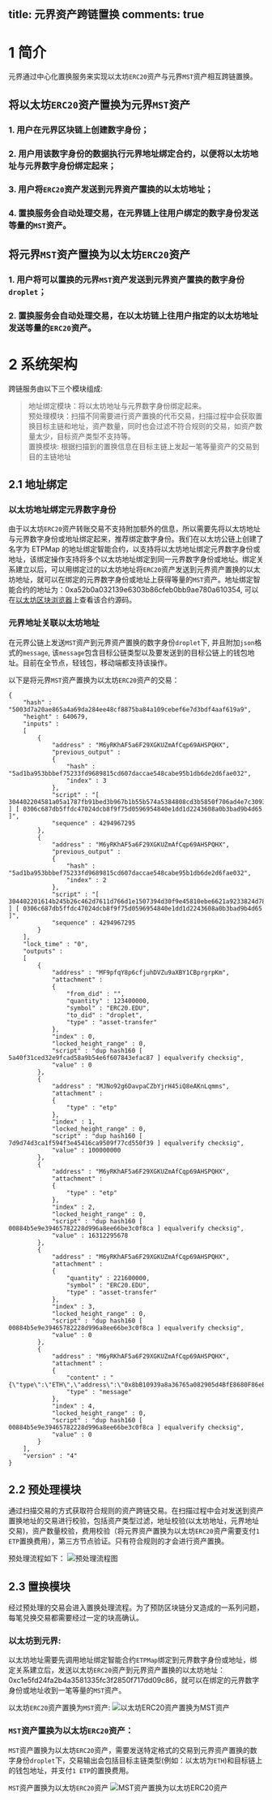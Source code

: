 title: 元界资产跨链置换
comments: true
---

# 1 简介


元界通过中心化置换服务来实现以太坊`ERC20`资产与元界`MST`资产相互跨链置换。

## 将以太坊`ERC20`资产置换为元界`MST`资产
### 1. 用户在元界区块链上创建数字身份；  
### 2. 用户用该数字身份的数据执行元界地址绑定合约，以便将以太坊地址与元界数字身份绑定起来；  
### 3. 用户将`ERC20`资产发送到元界资产置换的以太坊地址；  
### 4. 置换服务会自动处理交易，在元界链上往用户绑定的数字身份发送等量的`MST`资产。

## 将元界`MST`资产置换为以太坊`ERC20`资产
### 1. 用户将可以置换的元界`MST`资产发送到元界资产置换的数字身份`droplet`；  
### 2. 置换服务会自动处理交易，在以太坊链上往用户指定的以太坊地址发送等量的`ERC20`资产。


# 2 系统架构

跨链服务由以下三个模块组成:
> 地址绑定模块：将以太坊地址与元界数字身份绑定起来。  
> 预处理模块：扫描不同需要进行资产置换的代币交易，扫描过程中会获取置换目标主链和地址，资产数量，同时也会过滤不符合规则的交易，如资产数量太少，目标资产类型不支持等。  
> 置换模块: 根据扫描到的置换信息在目标主链上发起一笔等量资产的交易到目的主链地址

## 2.1 地址绑定

### 以太坊地址绑定元界数字身份

由于以太坊`ERC20`资产转账交易不支持附加额外的信息，所以需要先将以太坊地址与元界数字身份或地址绑定起来，推荐绑定数字身份。我们在以太坊公链上创建了名字为 ETPMap 的地址绑定智能合约，以支持将以太坊地址绑定元界数字身份或地址，该绑定操作支持将多个以太坊地址绑定到同一元界数字身份或地址。绑定关系建立以后，可以用绑定过的以太坊地址将`ERC20`资产发送到元界资产置换的以太坊地址，就可以在绑定的元界数字身份或地址上获得等量的`MST`资产。地址绑定智能合约的地址为：0xa52b0a032139e6303b86cfeb0bb9ae780a610354, 可以在[以太坊区块浏览器](https://etherscan.io/)上查看该合约源码。

### 元界地址关联以太坊地址

在元界公链上发送`MST`资产到元界资产置换的数字身份`droplet`下, 并且附加`json`格式的`message`, 该`message`包含目标公链类型以及要发送到的目标公链上的钱包地址。目前在全节点，轻钱包，移动端都支持该操作。

以下是将元界`MST`资产置换为以太坊`ERC20`资产的交易：
~~~
{
	"hash" : "5003d7a20ae865a4a69da284ee48cf8875ba84a109cebef6e7d3bdf4aaf619a9",
	"height" : 640679,
	"inputs" : 
	[
		{
			"address" : "M6yRKhAF5a6F29XGKUZmAfCqp69AHSPQHX",
			"previous_output" : 
			{
				"hash" : "5ad1ba953bbbef75233fd9689815cd607daccae548cabe95b1db6de2d6fae032",
				"index" : 3
			},
			"script" : "[ 304402204581a05a1787fb91bed3b967b1b55b574a5384808cd3b5850f706ad4e7c30937022030068b64deb5d904942740a18fd020ec26da8371fde0c6bd59c8396a8b3dc3ab01 ] [ 0306c687db5ffdc47024dcb8f9f75d0596954840e1dd1d2243608a0b3bad9b4d65 ]",
			"sequence" : 4294967295
		},
		{
			"address" : "M6yRKhAF5a6F29XGKUZmAfCqp69AHSPQHX",
			"previous_output" : 
			{
				"hash" : "5ad1ba953bbbef75233fd9689815cd607daccae548cabe95b1db6de2d6fae032",
				"index" : 2
			},
			"script" : "[ 304402201614b245b26c462d7611d766d1e1507394d30f9e45810ebe6621a9233824d78902201a45e9aba26c27c85ccf03852fcc3d3e525edb4850869f84a473e87773c9599201 ] [ 0306c687db5ffdc47024dcb8f9f75d0596954840e1dd1d2243608a0b3bad9b4d65 ]",
			"sequence" : 4294967295
		}
	],
	"lock_time" : "0",
	"outputs" : 
	[
		{
			"address" : "MF9pfqY8p6cfjuhDVZu9aXBY1CBprgrpKm",
			"attachment" : 
			{
				"from_did" : "",
				"quantity" : 123400000,
				"symbol" : "ERC20.EDU",
				"to_did" : "droplet",
				"type" : "asset-transfer"
			},
			"index" : 0,
			"locked_height_range" : 0,
			"script" : "dup hash160 [ 5a40f31ced32e9fcad58a9b54e6f607843efac87 ] equalverify checksig",
			"value" : 0
		},
		{
			"address" : "MJNo92g6DavpaCZbYjrH45iQ8eAKnLqmms",
			"attachment" : 
			{
				"type" : "etp"
			},
			"index" : 1,
			"locked_height_range" : 0,
			"script" : "dup hash160 [ 7d9d74d3ca1f594f3e45416ca9509f77cd550f39 ] equalverify checksig",
			"value" : 100000000
		},
		{
			"address" : "M6yRKhAF5a6F29XGKUZmAfCqp69AHSPQHX",
			"attachment" : 
			{
				"type" : "etp"
			},
			"index" : 2,
			"locked_height_range" : 0,
			"script" : "dup hash160 [ 00884b5e9e39465782228d996a8ee66be3c0f8ca ] equalverify checksig",
			"value" : 16312295678
		},
		{
			"address" : "M6yRKhAF5a6F29XGKUZmAfCqp69AHSPQHX",
			"attachment" : 
			{
				"quantity" : 221600000,
				"symbol" : "ERC20.EDU",
				"type" : "asset-transfer"
			},
			"index" : 3,
			"locked_height_range" : 0,
			"script" : "dup hash160 [ 00884b5e9e39465782228d996a8ee66be3c0f8ca ] equalverify checksig",
			"value" : 0
		},
		{
			"address" : "M6yRKhAF5a6F29XGKUZmAfCqp69AHSPQHX",
			"attachment" : 
			{
				"content" : "{\"type\":\"ETH\",\"address\":\"0x8bB10939a8a36765a082905d4BfE8680F86eBF95\"}",
				"type" : "message"
			},
			"index" : 4,
			"locked_height_range" : 0,
			"script" : "dup hash160 [ 00884b5e9e39465782228d996a8ee66be3c0f8ca ] equalverify checksig",
			"value" : 0
		}
	],
	"version" : "4"
}
~~~

## 2.2 预处理模块
通过扫描交易的方式获取符合规则的资产跨链交易。在扫描过程中会对发送到资产置换地址的交易进行校验，包括资产类型过滤，地址校验(以太坊地址，元界地址交易)，资产数量校验，费用校验（将元界资产置换为以太坊`ERC20`资产需要支付`1 ETP`置换费用），第三方节点验证。只有符合规则的才会进行资产置换。

预处理流程如下：
![预处理流程图](https://i.imgur.com/O5RlHy0.png)

## 2.3 置换模块
经过预处理的交易会进入置换处理流程。为了预防区块链分叉造成的一系列问题，每笔兑换交易都需要经过一定的块高确认。


### 以太坊到元界:
以太坊地址需要先调用地址绑定智能合约`ETPMap`绑定到元界数字身份或地址，绑定关系建立后，发送以太坊`ERC20`资产到元界资产置换的以太坊地址：0xc1e5fd24fa2b4a3581335fc3f2850f717dd09c86，就可以在绑定的元界数字身份或地址收到一笔等量的`MST`资产。 

以太坊`ERC20`资产置换为`MST`资产:
![以太坊`ERC20`资产置换为`MST`资产](https://i.imgur.com/Mkox7Xr.jpg)

### `MST`资产置换为以太坊`ERC20`资产：
`MST`资产置换为以太坊`ERC20`资产，需要发送特定格式的交易到元界资产置换的数字身份`droplet`下，交易输出会包括目标主链类型(例如：以太坊为`ETH`)和目标链上的钱包地址，并支付`1 ETP`的置换费用。

`MST`资产置换为以太坊`ERC20`资产
![`MST`资产置换为以太坊`ERC20`资产](https://i.imgur.com/x0NbTtn.jpg)
